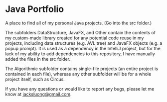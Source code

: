 # Java Portfolio
A place to find all of my personal Java projects. (Go into the src folder.)

The subfolders DataStructure, JavaFX, and Other contain the contents of my custom-made library created for any potential code reuse in my projects, including data structures (e.g. AVL tree) and JavaFX objects (e.g. a popup prompt). It is used as a dependency in the IntelliJ project, but for the lack of my ability to add dependencies to this repository, I have manually added the files in the src folder.

The Algorithmic subfolder contains single-file projects (an entire project is contained in each file), whereas any other subfolder will be for a whole project itself, such as Circus.

If you have any questions or would like to report any bugs, please let me know at jacksluong@gmail.com.

